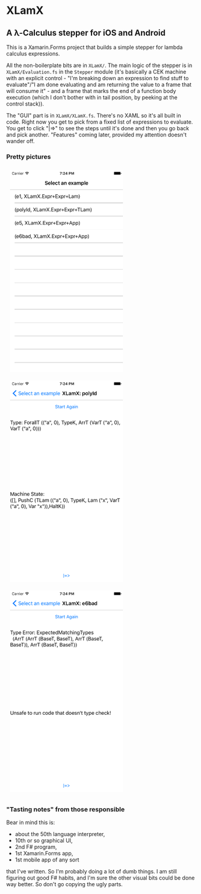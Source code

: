 ﻿# XLamX #

## A λ-Calculus stepper for iOS and Android ##

This is a Xamarin.Forms project that builds a simple stepper for lambda calculus expressions.

All the non-boilerplate bits are in `XLamX/`.  The main logic of the stepper is in `XLamX/Evaluation.fs` in the `Stepper` module (it's basically a CEK machine with an explicit control - "I'm breaking down an expression to find stuff to evaluate"/"I am done evaluating and am returning the value to a frame that will consume it" - and a frame that marks the end of a function body execution (which I don't bother with in tail position, by peeking at the control stack)).

The "GUI" part is in `XLamX/XLamX.fs`.  There's no XAML so it's all built in code.  Right now you get to pick from a fixed list of expressions to evaluate.  You get to click "|=>" to see the steps until it's done and then you go back and pick another.  "Features" coming later, provided my attention doesn't wander off.

### Pretty pictures ###

<img title="Select Expression" src="screenshots/SelectExpression.png" width=300/ style="padding: 10px">
 <img title="Stepping" src="screenshots/Reduce-polyId.png" width=300 style="padding: 10px"/>
 <img title="Not Well Typed" src="screenshots/NotWellTyped.png" width=300 style="padding: 10px"/>

### "Tasting notes" from those responsible ###

Bear in mind this is:
* about the 50th language interpreter,
* 10th or so graphical UI,
* 2nd F# program,
* 1st Xamarin.Forms app,
* 1st mobile app of any sort

that I've written.  So I'm probably doing a lot of dumb things.  I am still figuring out good F# habits, and I'm sure the other visual bits could be done way better.  So don't go copying the ugly parts.
